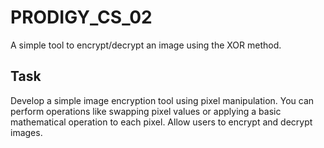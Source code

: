 # PRODIGY_CS_02
A simple tool to encrypt/decrypt an image using the XOR method.

## Task
Develop a simple image encryption tool using pixel manipulation. You can perform operations like swapping pixel values or applying a basic mathematical operation to each pixel. Allow users to encrypt and decrypt images.
